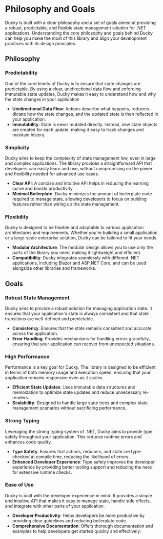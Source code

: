 # Philosophy and Goals

Ducky is built with a clear philosophy and a set of goals aimed at providing a robust, predictable, and flexible state management solution for .NET applications. Understanding the core philosophy and goals behind Ducky can help you make the most of this library and align your development practices with its design principles.

## Philosophy

### Predictability

One of the core tenets of Ducky is to ensure that state changes are predictable. By using a clear, unidirectional data flow and enforcing immutable state updates, Ducky makes it easy to understand how and why the state changes in your application.

- **Unidirectional Data Flow**: Actions describe what happens, reducers dictate how the state changes, and the updated state is then reflected in your application.
- **Immutability**: State is never mutated directly. Instead, new state objects are created for each update, making it easy to track changes and maintain history.

### Simplicity

Ducky aims to keep the complexity of state management low, even in large and complex applications. The library provides a straightforward API that developers can easily learn and use, without compromising on the power and flexibility needed for advanced use cases.

- **Clear API**: A concise and intuitive API helps in reducing the learning curve and boosts productivity.
- **Minimal Boilerplate**: Ducky minimizes the amount of boilerplate code required to manage state, allowing developers to focus on building features rather than wiring up the state management.

### Flexibility

Ducky is designed to be flexible and adaptable to various application architectures and requirements. Whether you're building a small application or a large-scale enterprise solution, Ducky can be tailored to fit your needs.

- **Modular Architecture**: The modular design allows you to use only the parts of the library you need, making it lightweight and efficient.
- **Compatibility**: Ducky integrates seamlessly with different .NET applications, including Blazor and ASP.NET Core, and can be used alongside other libraries and frameworks.

## Goals

### Robust State Management

Ducky aims to provide a robust solution for managing application state. It ensures that your application's state is always consistent and that state transitions are well-defined and predictable.

- **Consistency**: Ensures that the state remains consistent and accurate across the application.
- **Error Handling**: Provides mechanisms for handling errors gracefully, ensuring that your application can recover from unexpected situations.

### High Performance

Performance is a key goal for Ducky. The library is designed to be efficient in terms of both memory usage and execution speed, ensuring that your application remains responsive even as it scales.

- **Efficient State Updates**: Uses immutable data structures and memoization to optimize state updates and reduce unnecessary re-renders.
- **Scalability**: Designed to handle large state trees and complex state management scenarios without sacrificing performance.

### Strong Typing

Leveraging the strong typing system of .NET, Ducky aims to provide type safety throughout your application. This reduces runtime errors and enhances code quality.

- **Type Safety**: Ensures that actions, reducers, and state are type-checked at compile time, reducing the likelihood of errors.
- **Enhanced Developer Experience**: Type safety improves the developer experience by providing better tooling support and reducing the need for extensive runtime checks.

### Ease of Use

Ducky is built with the developer experience in mind. It provides a simple and intuitive API that makes it easy to manage state, handle side effects, and integrate with other parts of your application.

- **Developer Productivity**: Helps developers be more productive by providing clear guidelines and reducing boilerplate code.
- **Comprehensive Documentation**: Offers thorough documentation and examples to help developers get started quickly and effectively.
